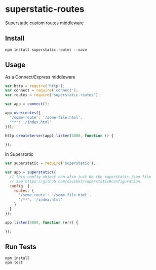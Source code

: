 # superstatic-routes

Superstatic custom routes middleware

## Install

```
npm install superstatic-routes --save
```

## Usage

As a Connect/Express middleware

```js
var http = require('http');
var connect = require('connect');
var routes = require('superstatic-routes');

var app = connect();

app.use(routes({
  '/some-route': '/some-file.html',
  '**': '/index.html'
}));

http.createServer(app).listen(3000, function () {
  
});
```

In Superstatic

```js
var superstatic = require('superstatic');

var app = superstatic({
  // this config object can also just be the superstatic.json file
  // See https://github.com/divshot/superstatic#configuration
  config: {
    routes: {
      '/some-route': '/some-file.html',
      '/**': '/index.html'
    }
  }
});

app.listen(3000, function (err) {

});
```

## Run Tests

```
npm install
npm test
```
